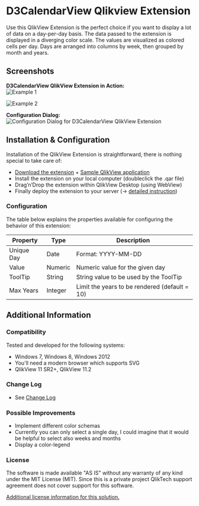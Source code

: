 D3CalendarView Qlikview Extension
================================================================================ 
Use this QlikView Extension is the perfect choice if you want to display a lot of data on a day-per-day basis. The data passed to the extension is displayed in a diverging color scale.
The values are visualized as colored cells per day. Days are arranged into columns by week, then grouped by month and years.

Screenshots
--------------------------------------------------------------------------------

**D3CalendarView QlikView Extension in Action:**  
![Example 1](https://raw.github.com/stefanwalther/QlikView-Extension-D3CalendarView/master/gh-pages/D3CalendarView_Example1.png)

![Example 2](https://raw.github.com/stefanwalther/QlikView-Extension-D3CalendarView/master/gh-pages/D3CalendarView_Example2.png)

**Configuration Dialog:**  
![Configuration Dialog for D3CalendarView QlikView Extension](https://raw.github.com/stefanwalther/QlikView-Extension-D3CalendarView/master/gh-pages/Configuration.png)

Installation & Configuration
--------------------------------------------------------------------------------

Installation of the QlikView Extension is straightforward, there is nothing special to take care of:

* [Download the extension](https://github.com/stefanwalther/QlikView-Extension-D3CalendarView/raw/master/Install/D3CalendarView_Latest.qar) + [Sample QlikView application](https://github.com/stefanwalther/QlikView-Extension-D3CalendarView/raw/master/Demo/D3CalendarView_v1.0.0.qvw)
* Install the extension on your local computer (doubleclick the .qar file)
* Drag’n’Drop the extension within QlikView Desktop (using WebView)
* Finally deploy the extension to your server (&#8594; [detailed instruction](http://www.qlikblog.at/1597/qliktip-40-installingdeploying-qlikview-extensions/))

### Configuration
The table below explains the properties available for configuring the behavior of this extension:

| Property       | Type      | Description                                   |
| -------------- | ------    | --------------------------------------------- |
|  Unique Day    |  Date     | Format: YYYY-MM-DD                            |
|  Value         |  Numeric  | Numeric value for the given day               |
|  ToolTip       |  String   | String value to be used by the ToolTip        |
|  Max Years     |  Integer  | Limit the years to be rendered (default = 10) |


Additional Information
--------------------------------------------------------------------------------
### Compatibility
Tested and developed for the following systems:

* Windows 7, Windows 8, Windows 2012
* You'll need a modern browser which supports SVG
* QlikView 11 SR2+, QlikView 11.2

### Change Log

* See [Change Log](https://github.com/stefanwalther/QlikView-Extension-D3CalendarView/blob/gh-pages/CHANGELOG.md)

### Possible Improvements
* Implement different color schemas
* Currently you can only select a single day, I could imagine that it would be helpful to select also weeks and months
* Display a color-legend


### License

The software is made available "AS IS" without any warranty of any kind under the MIT License (MIT).
Since this is a private project QlikTech support agreement does not cover support for this software.

[Additional license information for this solution.](https://github.com/stefanwalther/QlikView-Extension-D3CalendarView/blob/gh-pages/LICENSE.md)
